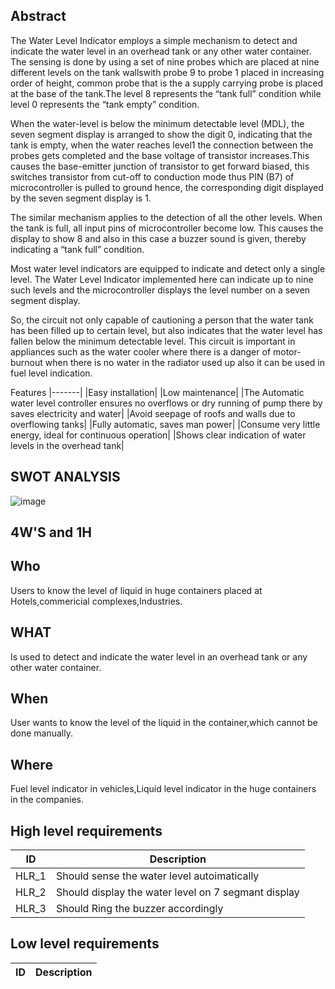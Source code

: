 ## Abstract
The Water Level Indicator employs a simple mechanism to detect and indicate the water level in an overhead tank or any other water container.
The sensing is done by using a set of nine probes which are placed at nine different levels on the tank wallswith probe 9 to probe 1 placed in increasing order of height,
common probe that is the a supply carrying probe is placed at the base of the tank.The level 8 represents the “tank full” condition while level 0 represents the “tank empty” condition.

When the water-level is below the minimum detectable level (MDL), the seven segment display is arranged to show the digit 0, indicating that the tank is empty, when the water reaches level1
the connection between the probes gets completed and the base voltage of transistor increases.This causes the base-emitter junction of transistor to get forward biased, this switches transistor from cut-off to conduction mode thus PIN (B7) of microcontroller is pulled to ground hence, the corresponding digit displayed by the seven segment display is 1.

The similar mechanism applies to the detection of all the other levels. When the tank is full, all input pins of microcontroller become low. This causes the display to show 8 and also in this case a buzzer sound is given, thereby indicating a “tank full” condition.

Most water level indicators are equipped to indicate and detect only a single level. The Water Level Indicator implemented here can indicate up to nine such levels and the microcontroller displays the level number on a seven segment display.

So, the circuit not only capable of cautioning a person that the water tank has been filled up to certain level, but also indicates that the water level has fallen below the minimum detectable level. This circuit is important in appliances such as the water cooler where there is a danger of motor-burnout when there is no water in the radiator used up also it can be used in fuel level indication.








Features
|-------|
|Easy installation|
|Low maintenance|
|The Automatic water level controller ensures no overflows or dry running of pump there by saves electricity and water|
|Avoid seepage of roofs and walls due to overflowing tanks|
|Fully automatic, saves man power|
|Consume very little energy, ideal for continuous operation|
|Shows clear indication of water levels in the overhead tank|

## SWOT ANALYSIS


![image](https://user-images.githubusercontent.com/46954351/155767264-35416047-7ef0-450f-9831-4d3112edfba0.png)


## 4W'S  and 1H

## Who
Users to know the level of liquid in huge containers placed at Hotels,commericial complexes,Industries.

## WHAT
Is used to detect and indicate the water level in an overhead tank or any other water container.

## When
User wants to know the  level of the liquid in the container,which cannot be done manually.

## Where
Fuel level indicator in vehicles,Liquid level indicator in the huge containers in the companies.



## High level requirements

|ID|Description|
|--|----------------------|
|HLR_1|Should sense the water level autoimatically|
|HLR_2|Should display the water level on 7 segmant display|
|HLR_3|Should Ring the buzzer accordingly|

## Low level requirements
|ID|Description|
|--|----------------------|


